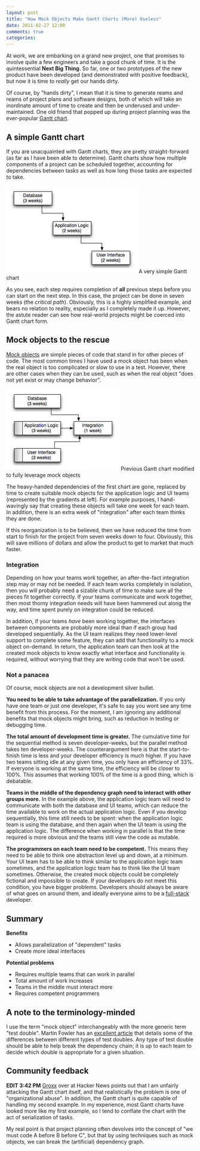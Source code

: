 ```yaml
---
layout: post
title: "How Mock Objects Make Gantt Charts (More) Useless"
date: 2011-02-27 12:00
comments: true
categories:
---
```


At work, we are embarking on a grand new project, one that promises to
involve quite a few engineers and take a good chunk of time. It is the
quintessential **Next Big Thing**. So far, one or two
prototypes of the new product have been developed (and demonstrated
with positive feedback), but now it is time to *really* get our
hands dirty.

Of course, by "hands dirty", I mean that it is time to generate reams
and reams of project plans and software designs, both of which will
take an inordinate amount of time to create and then be underused and
under-maintained. One old friend that popped up during project
planning was the ever-popular [Gantt chart][gantt].

<!--more-->

## A simple Gantt chart

If you are unacquainted with Gantt charts, they are pretty
straight-forward (as far as I have been able to determine). Gantt
charts show how multiple components of a project can be scheduled
together, accounting for dependencies between tasks as well as how
long those tasks are expected to take.

<div class="image_with_caption">
  <img src="/images/blog/gantt-1.png" alt="simple Gantt chart" />
  <span>A very simple Gantt chart</span>
</div>

As you see, each step requires completion of **all** previous steps
before you can start on the next step. In this case, the project can
be done in seven weeks (the *critical path*). Obviously, this is a
highly simplified example, and bears no relation to reality,
especially as I completely made it up. However, the astute reader can
see how real-world projects might be coerced into Gantt chart form.

## Mock objects to the rescue

[Mock objects][mock] are simple pieces of code that stand in for other
pieces of code. The most common times I have used a mock object has
been when the real object is too complicated or slow to use in a
test. However, there are other cases when they can be used, such as
when the real object "does not yet exist or may change behavior".

<div class="image_with_caption">
  <img src="/images/blog/gantt-2.png" alt="Gantt chart using mock objects" />
  <span>Previous Gantt chart modified to fully leverage mock objects</span>
</div>

The heavy-handed dependencies of the first chart are gone, replaced by
time to create suitable mock objects for the application logic and UI
teams (represented by the gradients at left). For example purposes, I
hand-wavingly say that creating these objects will take one week for
each team. In addition, there is an extra week of "integration" after
each team thinks they are done.

If this reorganization is to be believed, then we have reduced the
time from start to finish for the project from seven weeks down to
four. Obviously, this will save millions of dollars and allow the
product to get to market that much faster.

### Integration

Depending on how your teams work together, an after-the-fact
integration step may or may not be needed. If each team works
completely in isolation, then you will probably need a sizable chunk
of time to make sure all the pieces fit together correctly. If your
teams communicate and work together, then most thorny integration
needs will have been hammered out along the way, and time spent purely
on integration could be reduced.

In addition, if your teams *have* been working together, the
interfaces between components are probably more ideal than if each
group had developed sequentially. As the UI team realizes they need
lower-level support to complete some feature, they can add that
functionality to a mock object on-demand. In return, the application
team can then look at the created mock objects to know exactly what
interface and functionality is required, without worrying that they
are writing code that won't be used.

### Not a panacea

Of course, mock objects are not a development silver bullet.

**You need to be able to take advantage of the parallelization.** If
you only have one team or just one developer, it's safe to say you
wont see any time benefit from this process. For the moment, I am
ignoring any additional benefits that mock objects might bring, such
as reduction in testing or debugging time.

**The total amount of development time is greater.** The cumulative
time for the sequential method is seven developer-weeks, but the
parallel method takes ten developer-weeks. The counterargument here is
that the start-to-finish time is less and your developer efficiency is
much higher. If you have two teams sitting idle at any given time, you
only have an efficiency of 33%. If everyone is working at the same
time, the efficiency will be closer to 100%. This assumes that working
100% of the time is a good thing, which is debatable.

**Teams in the middle of the dependency graph need to interact with
other groups more.** In the example above, the application logic team
will need to communicate with both the database and UI teams, which
can reduce the time available to work on the actual application
logic. Even if you develop sequentially, this time still needs to be
spent: when the application logic team is using the database, and then
again when the UI team is using the application logic. The difference
when working in parallel is that the time required is more obvious and
the teams still view the code as mutable.

**The programmers on each team need to be competent.** This means they
need to be able to think one abstraction level up and down, at a
minimum. Your UI team has to be able to think similar to the
application logic team sometimes, and the application logic team has
to think like the UI team sometimes. Otherwise, the created mock
objects could be completely fictional and impossible to create. If
your developers do not meet this condition, you have bigger
problems. Developers should always be aware of what goes on around
them, and ideally everyone aims to be a [full-stack][fullstack]
developer.

## Summary

**Benefits**

- Allows parallelization of "dependent" tasks
- Create more ideal interfaces

**Potential problems**

- Requires multiple teams that can work in parallel
- Total amount of work increases
- Teams in the middle must interact more
- Requires competent programmers

## A note to the terminology-minded

I use the term "mock object" interchangeably with the more generic
term "test double". Martin Fowler has an [excellent
article][mock-v-stub] that details some of the differences between different
types of test doubles. Any type of test double should be able to help
break the dependency chain; it is up to each team to decide which
double is appropriate for a given situation.

## Community feedback

**EDIT 3:42 PM** [Groxx][groxx] over at Hacker News points out that I
am unfairly attacking the Gantt chart itself, and that realistically
the problem is one of "organizational abuse". In addition, the Gantt
chart is quite capable of handling my second example. In my
experience, most Gantt charts have looked more like my first
example, so I tend to conflate the chart with the act of
serialization of tasks.

My real point is that project planning often devolves into the concept
of "we must code A before B before C", but that by using techniques
such as mock objects, we can break the (artificial) dependency graph.

[gantt]: http://en.wikipedia.org/wiki/Gantt_chart
[mock]: http://en.wikipedia.org/wiki/Mock_object
[fullstack]: http://www.facebook.com/note.php?note_id=461505383919
[mock-v-stub]: http://martinfowler.com/articles/mocksArentStubs.html
[groxx]: http://news.ycombinator.com/item?id=2268686

